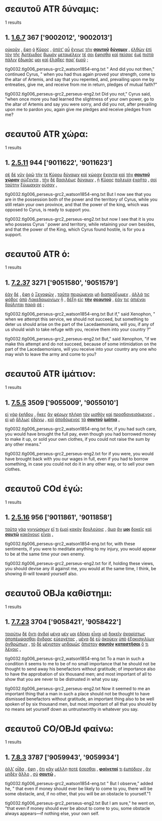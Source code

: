 # σεαυτοῦ ATR δύναμις:
1 results
## 1. [1.6.7](https://beyond-translation.perseus.org/reader/urn:cts:greekLit:tlg0032.tlg006.perseus-grc2:1.6.7?mode=syntax-trees) 367 ['9002012', '9002013']
[οὐκοῦν](https://atlas-test.fly.dev/morphology/lemmas/?lang=grc&q=οὐκοῦν "οὐκοῦν d-------- therefore, then, accordingly") [,](https://atlas-test.fly.dev/morphology/lemmas/?lang=grc&q=, ", u-------- NoDef") [ἔφη](https://atlas-test.fly.dev/morphology/lemmas/?lang=grc&q=φημί "φημί v3siia--- to say, to claim") [ὁ](https://atlas-test.fly.dev/morphology/lemmas/?lang=grc&q=ὁ "ὁ l-s---mn- the") [Κῦρος](https://atlas-test.fly.dev/morphology/lemmas/?lang=grc&q=Κῦρος "Κῦρος n-s---mn- Cyrus") [,](https://atlas-test.fly.dev/morphology/lemmas/?lang=grc&q=, ", u-------- NoDef") [ὁπότ’](https://atlas-test.fly.dev/morphology/lemmas/?lang=grc&q=ὁπότε "ὁπότε c-------- when") [αὖ](https://atlas-test.fly.dev/morphology/lemmas/?lang=grc&q=αὖ "αὖ d-------- again, anew, afresh, once more") [ἔγνως](https://atlas-test.fly.dev/morphology/lemmas/?lang=grc&q=γιγνώσκω "γιγνώσκω v2saia--- to learn to know, to perceive, mark, learn") [τὴν](https://atlas-test.fly.dev/morphology/lemmas/?lang=grc&q=ὁ "ὁ l-s---fa- the") **[σαυτοῦ](https://atlas-test.fly.dev/morphology/lemmas/?lang=grc&q=σεαυτοῦ "σεαυτοῦ p-s---mg- of thyself")** **[δύναμιν](https://atlas-test.fly.dev/morphology/lemmas/?lang=grc&q=δύναμις "δύναμις n-s---fa- power, might, strength")** [,](https://atlas-test.fly.dev/morphology/lemmas/?lang=grc&q=, ", u-------- NoDef") [ἐλθὼν](https://atlas-test.fly.dev/morphology/lemmas/?lang=grc&q=ἔρχομαι "ἔρχομαι v-sapamn- to come") [ἐπὶ](https://atlas-test.fly.dev/morphology/lemmas/?lang=grc&q=ἐπί "ἐπί r-------- on, upon with gen., dat., and acc.") [τὸν](https://atlas-test.fly.dev/morphology/lemmas/?lang=grc&q=ὁ "ὁ l-s---ma- the") [τῆς](https://atlas-test.fly.dev/morphology/lemmas/?lang=grc&q=ὁ "ὁ l-s---fg- the") [Ἀρτέμιδος](https://atlas-test.fly.dev/morphology/lemmas/?lang=grc&q=Ἄρτεμις "Ἄρτεμις n-s---fg- Artemis") [βωμὸν](https://atlas-test.fly.dev/morphology/lemmas/?lang=grc&q=βωμός "βωμός n-s---ma- any raised platform, a stand") [μεταμέλειν](https://atlas-test.fly.dev/morphology/lemmas/?lang=grc&q=μεταμέλομαι "μεταμέλομαι v--pna--- feel repentance, regret") [τέ](https://atlas-test.fly.dev/morphology/lemmas/?lang=grc&q=τε "τε b-------- and") [σοι](https://atlas-test.fly.dev/morphology/lemmas/?lang=grc&q=σύ "σύ p-s---cd- you (personal pronoun)") [ἔφησθα](https://atlas-test.fly.dev/morphology/lemmas/?lang=grc&q=φημί "φημί v2siia--- to say, to claim") [καὶ](https://atlas-test.fly.dev/morphology/lemmas/?lang=grc&q=καί "καί b-------- and, also") [πείσας](https://atlas-test.fly.dev/morphology/lemmas/?lang=grc&q=πείθω "πείθω v-sapamn- to prevail upon, win over, persuade") [ἐμὲ](https://atlas-test.fly.dev/morphology/lemmas/?lang=grc&q=ἐγώ "ἐγώ p-s---ca- I (first person pronoun)") [πιστὰ](https://atlas-test.fly.dev/morphology/lemmas/?lang=grc&q=πιστός "πιστός a-p---na- liquid (medicines)") [πάλιν](https://atlas-test.fly.dev/morphology/lemmas/?lang=grc&q=πάλιν "πάλιν d-------- back, backwards") [ἔδωκάς](https://atlas-test.fly.dev/morphology/lemmas/?lang=grc&q=δίδωμι "δίδωμι v2saia--- to give") [μοι](https://atlas-test.fly.dev/morphology/lemmas/?lang=grc&q=ἐγώ "ἐγώ p-s---cd- I (first person pronoun)") [καὶ](https://atlas-test.fly.dev/morphology/lemmas/?lang=grc&q=καί "καί b-------- and, also") [ἔλαβες](https://atlas-test.fly.dev/morphology/lemmas/?lang=grc&q=λαμβάνω "λαμβάνω v2saia--- to take, seize, receive") [παρ’](https://atlas-test.fly.dev/morphology/lemmas/?lang=grc&q=παρά "παρά r-------- from the side of, c. gen., beside, alongside of, c. dat., to the side of, motion alongside of, c. acc.") [ἐμοῦ](https://atlas-test.fly.dev/morphology/lemmas/?lang=grc&q=ἐγώ "ἐγώ p-s---cg- I (first person pronoun)") [;](https://atlas-test.fly.dev/morphology/lemmas/?lang=grc&q=; "; u-------- NoDef") 


tlg0032.tlg006_perseus-grc2_watson1854-eng.txt " And did you not then," continued Cyrus, " when you had thus again proved your strength, come to the altar of Artemis, and say that you repented, and, prevailing upon me by entreaties, give me, and receive from me in return, pledges of mutual faith?" 

tlg0032.tlg006_perseus-grc2_perseus-eng2.txt Did you not,"  Cyrus  said, "when once more you had learned the slightness of your own power, go to the altar of Artemis and say you were sorry, and did you not, after prevailing upon me to pardon you, again give me pledges and receive pledges from me? 

# σεαυτοῦ ATR χώρα:
1 results
## 1. [2.5.11](https://beyond-translation.perseus.org/reader/urn:cts:greekLit:tlg0032.tlg006.perseus-grc2:2.5.11?mode=syntax-trees) 944 ['9011622', '9011623']
[σὲ](https://atlas-test.fly.dev/morphology/lemmas/?lang=grc&q=σύ "σύ p-s---ca- you (personal pronoun)") [δὲ](https://atlas-test.fly.dev/morphology/lemmas/?lang=grc&q=δέ "δέ b-------- but") [νῦν](https://atlas-test.fly.dev/morphology/lemmas/?lang=grc&q=νῦν "νῦν d-------- now at this very time") [ὁρῶ](https://atlas-test.fly.dev/morphology/lemmas/?lang=grc&q=ὁράω "ὁράω v1spia--- to see") [τήν](https://atlas-test.fly.dev/morphology/lemmas/?lang=grc&q=ὁ "ὁ l-s---fa- the") [τε](https://atlas-test.fly.dev/morphology/lemmas/?lang=grc&q=τε "τε b-------- and") [Κύρου](https://atlas-test.fly.dev/morphology/lemmas/?lang=grc&q=Κῦρος "Κῦρος n-s---mg- Cyrus") [δύναμιν](https://atlas-test.fly.dev/morphology/lemmas/?lang=grc&q=δύναμις "δύναμις n-s---fa- power, might, strength") [καὶ](https://atlas-test.fly.dev/morphology/lemmas/?lang=grc&q=καί "καί b-------- and, also") [χώραν](https://atlas-test.fly.dev/morphology/lemmas/?lang=grc&q=χώρα "χώρα n-s---fa- land") [ἔχοντα](https://atlas-test.fly.dev/morphology/lemmas/?lang=grc&q=ἔχω "ἔχω v-sppama- have, hold; be able; (+ adv.) be; (mid.) cling to, be next to (+ gen.)") [καὶ](https://atlas-test.fly.dev/morphology/lemmas/?lang=grc&q=καί "καί b-------- and, also") [τὴν](https://atlas-test.fly.dev/morphology/lemmas/?lang=grc&q=ὁ "ὁ l-s---fa- the") **[σαυτοῦ](https://atlas-test.fly.dev/morphology/lemmas/?lang=grc&q=σεαυτοῦ "σεαυτοῦ p-s---mg- of thyself")** **[χώραν](https://atlas-test.fly.dev/morphology/lemmas/?lang=grc&q=χώρα "χώρα n-s---fa- land")** [σῴζοντα](https://atlas-test.fly.dev/morphology/lemmas/?lang=grc&q=σῴζω "σῴζω v-sppama- to save, keep") [,](https://atlas-test.fly.dev/morphology/lemmas/?lang=grc&q=, ", u-------- NoDef") [τὴν](https://atlas-test.fly.dev/morphology/lemmas/?lang=grc&q=ὁ "ὁ l-s---fa- the") [δὲ](https://atlas-test.fly.dev/morphology/lemmas/?lang=grc&q=δέ "δέ b-------- but") [βασιλέως](https://atlas-test.fly.dev/morphology/lemmas/?lang=grc&q=βασιλεύς "βασιλεύς n-s---mg- a king, chief") [δύναμιν](https://atlas-test.fly.dev/morphology/lemmas/?lang=grc&q=δύναμις "δύναμις n-s---fa- power, might, strength") [,](https://atlas-test.fly.dev/morphology/lemmas/?lang=grc&q=, ", u-------- NoDef") [ᾗ](https://atlas-test.fly.dev/morphology/lemmas/?lang=grc&q=ὅς "ὅς p-s---fd- who, that, which: relative pronoun") [Κῦρος](https://atlas-test.fly.dev/morphology/lemmas/?lang=grc&q=Κῦρος "Κῦρος n-s---mn- Cyrus") [πολεμίᾳ](https://atlas-test.fly.dev/morphology/lemmas/?lang=grc&q=πολέμιος "πολέμιος a-s---fd- hostile; enemy") [ἐχρῆτο](https://atlas-test.fly.dev/morphology/lemmas/?lang=grc&q=χράω "χράω v3siie--- to fall upon, attack, assail") [,](https://atlas-test.fly.dev/morphology/lemmas/?lang=grc&q=, ", u-------- NoDef") [σοὶ](https://atlas-test.fly.dev/morphology/lemmas/?lang=grc&q=σύ "σύ p-s---cd- you (personal pronoun)") [ταύτην](https://atlas-test.fly.dev/morphology/lemmas/?lang=grc&q=οὗτος "οὗτος a-s---fa- this; that") [ξύμμαχον](https://atlas-test.fly.dev/morphology/lemmas/?lang=grc&q=σύμμαχος "σύμμαχος a-s---fa- fighting along with, allied with, ally") [οὖσαν](https://atlas-test.fly.dev/morphology/lemmas/?lang=grc&q=εἰμί "εἰμί v-sppafa- to be") [.](https://atlas-test.fly.dev/morphology/lemmas/?lang=grc&q=. ". u-------- NoDef") 


tlg0032.tlg006_perseus-grc2_watson1854-eng.txt But I now see that you are in the possession both of the power and the territory of Cyrus, while you still retain your own province, and that the power of the king, which was opposed to Cyrus, is ready to support you. 

tlg0032.tlg006_perseus-grc2_perseus-eng2.txt but now I see that it is you who possess  Cyrus ’ power and territory, while retaining your own besides, and that the power of the King, which  Cyrus  found hostile, is for you a support. 

# σεαυτοῦ ATR ὁ:
1 results
## 1. [7.2.37](https://beyond-translation.perseus.org/reader/urn:cts:greekLit:tlg0032.tlg006.perseus-grc2:7.2.37?mode=syntax-trees) 3271 ['9051580', '9051579']
[ἐὰν](https://atlas-test.fly.dev/morphology/lemmas/?lang=grc&q=ἐάν "ἐάν c-------- if") [δέ](https://atlas-test.fly.dev/morphology/lemmas/?lang=grc&q=δέ "δέ b-------- but") [,](https://atlas-test.fly.dev/morphology/lemmas/?lang=grc&q=, ", u-------- NoDef") [ἔφη](https://atlas-test.fly.dev/morphology/lemmas/?lang=grc&q=φημί "φημί v3siia--- to say, to claim") [ὁ](https://atlas-test.fly.dev/morphology/lemmas/?lang=grc&q=ὁ "ὁ l-s---mn- the") [Ξενοφῶν](https://atlas-test.fly.dev/morphology/lemmas/?lang=grc&q=Ξενοφῶν "Ξενοφῶν n-s---mn- Xenophon") [,](https://atlas-test.fly.dev/morphology/lemmas/?lang=grc&q=, ", u-------- NoDef") [ταῦτα](https://atlas-test.fly.dev/morphology/lemmas/?lang=grc&q=οὗτος "οὗτος a-p---na- this; that") [πειρώμενοι](https://atlas-test.fly.dev/morphology/lemmas/?lang=grc&q=πειράω "πειράω v-pppemn- to attempt, endeavour, try") [μὴ](https://atlas-test.fly.dev/morphology/lemmas/?lang=grc&q=μή "μή d-------- not") [διαπράξωμεν](https://atlas-test.fly.dev/morphology/lemmas/?lang=grc&q=διαπράσσω "διαπράσσω v1pasa--- to pass over; bring about, accomplish") [,](https://atlas-test.fly.dev/morphology/lemmas/?lang=grc&q=, ", u-------- NoDef") [ἀλλά](https://atlas-test.fly.dev/morphology/lemmas/?lang=grc&q=ἀλλά "ἀλλά b-------- otherwise, but") [τις](https://atlas-test.fly.dev/morphology/lemmas/?lang=grc&q=τις "τις a-s---cn- any one, any thing, some one, some thing") [φόβος](https://atlas-test.fly.dev/morphology/lemmas/?lang=grc&q=φόβος "φόβος n-s---mn- fear, panic, flight") [ἀπὸ](https://atlas-test.fly.dev/morphology/lemmas/?lang=grc&q=ἀπό "ἀπό r-------- from, away from. c. gen.") [Λακεδαιμονίων](https://atlas-test.fly.dev/morphology/lemmas/?lang=grc&q=Λακεδαιμόνιος "Λακεδαιμόνιος a-p---mg- Spartan") [ᾖ](https://atlas-test.fly.dev/morphology/lemmas/?lang=grc&q=εἰμί "εἰμί v3spsa--- to be") [,](https://atlas-test.fly.dev/morphology/lemmas/?lang=grc&q=, ", u-------- NoDef") [δέξῃ](https://atlas-test.fly.dev/morphology/lemmas/?lang=grc&q=δέχομαι "δέχομαι v3sasa--- to take, accept, receive") [εἰς](https://atlas-test.fly.dev/morphology/lemmas/?lang=grc&q=εἰς "εἰς r-------- into, to c. acc.") **[τὴν](https://atlas-test.fly.dev/morphology/lemmas/?lang=grc&q=ὁ "ὁ l-s---fa- the")** **[σεαυτοῦ](https://atlas-test.fly.dev/morphology/lemmas/?lang=grc&q=σεαυτοῦ "σεαυτοῦ p-s---mg- of thyself")** [,](https://atlas-test.fly.dev/morphology/lemmas/?lang=grc&q=, ", u-------- NoDef") [ἐάν](https://atlas-test.fly.dev/morphology/lemmas/?lang=grc&q=ἐάν "ἐάν c-------- if") [τις](https://atlas-test.fly.dev/morphology/lemmas/?lang=grc&q=τις "τις a-s---cn- any one, any thing, some one, some thing") [ἀπιέναι](https://atlas-test.fly.dev/morphology/lemmas/?lang=grc&q=ἀπέρχομαι "ἀπέρχομαι v--pna--- to go away, depart from") [βούληται](https://atlas-test.fly.dev/morphology/lemmas/?lang=grc&q=βούλομαι "βούλομαι v3spse--- to will, wish, be willing") [παρὰ](https://atlas-test.fly.dev/morphology/lemmas/?lang=grc&q=παρά "παρά r-------- from the side of, c. gen., beside, alongside of, c. dat., to the side of, motion alongside of, c. acc.") [σέ](https://atlas-test.fly.dev/morphology/lemmas/?lang=grc&q=σύ "σύ p-s---ca- you (personal pronoun)") [;](https://atlas-test.fly.dev/morphology/lemmas/?lang=grc&q=; "; u-------- NoDef") 


tlg0032.tlg006_perseus-grc2_watson1854-eng.txt But if," said Xenophon, " when we attempt this service, we should not succeed, but something to deter us should arise on the part of the Lacedaemonians, will you, if any of us should wish to take refuge with you, receive them into your country ?" 

tlg0032.tlg006_perseus-grc2_perseus-eng2.txt But," said Xenophon, "if we make this attempt and do not succeed, because of some intimidation on the part of the Lacedaemonians, will you receive into your country any one who may wish to leave the army and come to you? 

# σεαυτοῦ ATR ἱμάτιον:
1 results
## 1. [7.5.5](https://beyond-translation.perseus.org/reader/urn:cts:greekLit:tlg0032.tlg006.perseus-grc2:7.5.5?mode=syntax-trees) 3509 ['9055009', '9055010']
[εἰ](https://atlas-test.fly.dev/morphology/lemmas/?lang=grc&q=εἰ "εἰ c-------- conj. if, whether; part. w/wishes, adv. w/imperatives") [γὰρ](https://atlas-test.fly.dev/morphology/lemmas/?lang=grc&q=γάρ "γάρ d-------- for") [ἐκήδου](https://atlas-test.fly.dev/morphology/lemmas/?lang=grc&q=κήδω "κήδω v2siie--- to trouble, distress, vex; mid. care for") [,](https://atlas-test.fly.dev/morphology/lemmas/?lang=grc&q=, ", u-------- NoDef") [ἧκες](https://atlas-test.fly.dev/morphology/lemmas/?lang=grc&q=ἥκω "ἥκω v2siia--- to have come, be present, be here") [ἂν](https://atlas-test.fly.dev/morphology/lemmas/?lang=grc&q=ἄν "ἄν d-------- modal particle") [φέρων](https://atlas-test.fly.dev/morphology/lemmas/?lang=grc&q=φέρω "φέρω v-sppamn- to bear") [πλήρη](https://atlas-test.fly.dev/morphology/lemmas/?lang=grc&q=πλήρης "πλήρης a-s---ma- filled") [τὸν](https://atlas-test.fly.dev/morphology/lemmas/?lang=grc&q=ὁ "ὁ l-s---ma- the") [μισθὸν](https://atlas-test.fly.dev/morphology/lemmas/?lang=grc&q=μισθός "μισθός n-s---ma- wages, pay, hire") [καὶ](https://atlas-test.fly.dev/morphology/lemmas/?lang=grc&q=καί "καί b-------- and, also") [προσδανεισάμενος](https://atlas-test.fly.dev/morphology/lemmas/?lang=grc&q=προσδανείζω "προσδανείζω v-sapmmn- to lend besides") [,](https://atlas-test.fly.dev/morphology/lemmas/?lang=grc&q=, ", u-------- NoDef") [εἰ](https://atlas-test.fly.dev/morphology/lemmas/?lang=grc&q=εἰ "εἰ c-------- conj. if, whether; part. w/wishes, adv. w/imperatives") [μὴ](https://atlas-test.fly.dev/morphology/lemmas/?lang=grc&q=μή "μή d-------- not") [ἄλλως](https://atlas-test.fly.dev/morphology/lemmas/?lang=grc&q=ἄλλος "ἄλλος d-------- other, another") [ἐδύνω](https://atlas-test.fly.dev/morphology/lemmas/?lang=grc&q=δύναμαι "δύναμαι v2siie--- to be able, capable, strong enough") [,](https://atlas-test.fly.dev/morphology/lemmas/?lang=grc&q=, ", u-------- NoDef") [καὶ](https://atlas-test.fly.dev/morphology/lemmas/?lang=grc&q=καί "καί b-------- and, also") [ἀποδόμενος](https://atlas-test.fly.dev/morphology/lemmas/?lang=grc&q=ἀποδίδωμι "ἀποδίδωμι v-sapmmn- to give back, give what is due; (mid.) sell") [τὰ](https://atlas-test.fly.dev/morphology/lemmas/?lang=grc&q=ὁ "ὁ l-p---na- the") **[σαυτοῦ](https://atlas-test.fly.dev/morphology/lemmas/?lang=grc&q=σεαυτοῦ "σεαυτοῦ p-s---mg- of thyself")** **[ἱμάτια](https://atlas-test.fly.dev/morphology/lemmas/?lang=grc&q=ἱμάτιον "ἱμάτιον n-p---na- an outer garment, a cloak")** [.](https://atlas-test.fly.dev/morphology/lemmas/?lang=grc&q=. ". u-------- NoDef") 


tlg0032.tlg006_perseus-grc2_watson1854-eng.txt for, if you had such care, you would have brought the full pay, even though you had borrowed money to make it up, or sold your own clothes, if you could not raise the sum by any other means." 

tlg0032.tlg006_perseus-grc2_perseus-eng2.txt for if you were, you would have brought back with you our wages in full, even if you had to borrow something, in case you could not do it in any other way, or to sell your own clothes. 

# σεαυτοῦ COd ἐγώ:
1 results
## 1. [2.5.16](https://beyond-translation.perseus.org/reader/urn:cts:greekLit:tlg0032.tlg006.perseus-grc2:2.5.16?mode=syntax-trees) 956 ['9011861', '9011858']
[ταῦτα](https://atlas-test.fly.dev/morphology/lemmas/?lang=grc&q=οὗτος "οὗτος a-p---na- this; that") [γὰρ](https://atlas-test.fly.dev/morphology/lemmas/?lang=grc&q=γάρ "γάρ d-------- for") [γιγνώσκων](https://atlas-test.fly.dev/morphology/lemmas/?lang=grc&q=γιγνώσκω "γιγνώσκω v-sppamn- to learn to know, to perceive, mark, learn") [εἴ](https://atlas-test.fly.dev/morphology/lemmas/?lang=grc&q=εἰ "εἰ c-------- conj. if, whether; part. w/wishes, adv. w/imperatives") [τι](https://atlas-test.fly.dev/morphology/lemmas/?lang=grc&q=τις "τις a-s---na- any one, any thing, some one, some thing") [ἐμοὶ](https://atlas-test.fly.dev/morphology/lemmas/?lang=grc&q=ἐγώ "ἐγώ p-s---cd- I (first person pronoun)") [κακὸν](https://atlas-test.fly.dev/morphology/lemmas/?lang=grc&q=κακός "κακός a-s---na- bad") [βουλεύοις](https://atlas-test.fly.dev/morphology/lemmas/?lang=grc&q=βουλεύω "βουλεύω v2spoa--- to take counsel, deliberate, concert measures") [,](https://atlas-test.fly.dev/morphology/lemmas/?lang=grc&q=, ", u-------- NoDef") [ἅμα](https://atlas-test.fly.dev/morphology/lemmas/?lang=grc&q=ἅμα "ἅμα d-------- at once, at the same time") [ἄν](https://atlas-test.fly.dev/morphology/lemmas/?lang=grc&q=ἄν "ἄν d-------- modal particle") **[μοι](https://atlas-test.fly.dev/morphology/lemmas/?lang=grc&q=ἐγώ "ἐγώ p-s---cd- I (first person pronoun)")** [δοκεῖς](https://atlas-test.fly.dev/morphology/lemmas/?lang=grc&q=δοκέω "δοκέω v2spia--- seem, impers. it seems best..") [καὶ](https://atlas-test.fly.dev/morphology/lemmas/?lang=grc&q=καί "καί b-------- and, also") **[σαυτῷ](https://atlas-test.fly.dev/morphology/lemmas/?lang=grc&q=σεαυτοῦ "σεαυτοῦ p-s---md- of thyself")** [κακόνους](https://atlas-test.fly.dev/morphology/lemmas/?lang=grc&q=κακόνους "κακόνους a-s---mn- NoDef") [εἶναι](https://atlas-test.fly.dev/morphology/lemmas/?lang=grc&q=εἰμί "εἰμί v--pna--- to be") [.](https://atlas-test.fly.dev/morphology/lemmas/?lang=grc&q=. ". u-------- NoDef") 


tlg0032.tlg006_perseus-grc2_watson1854-eng.txt for, with these sentiments, if you were to meditate anything to my injury, you would appear to be at the same time your own enemy. 

tlg0032.tlg006_perseus-grc2_perseus-eng2.txt for if, holding these views, you should devise any ill against me, you would at the same time, I think, be showing ill-will toward yourself also. 

# σεαυτοῦ OBJa καθίστημι:
1 results
## 1. [7.7.23](https://beyond-translation.perseus.org/reader/urn:cts:greekLit:tlg0032.tlg006.perseus-grc2:7.7.23?mode=syntax-trees) 3704 ['9058421', '9058422']
[τοιούτῳ](https://atlas-test.fly.dev/morphology/lemmas/?lang=grc&q=τοιοῦτος "τοιοῦτος a-s---md- such as this") [δὲ](https://atlas-test.fly.dev/morphology/lemmas/?lang=grc&q=δέ "δέ b-------- but") [ὄντι](https://atlas-test.fly.dev/morphology/lemmas/?lang=grc&q=εἰμί "εἰμί v-sppamd- to be") [ἀνδρὶ](https://atlas-test.fly.dev/morphology/lemmas/?lang=grc&q=ἀνήρ "ἀνήρ n-s---md- a man") [μέγα](https://atlas-test.fly.dev/morphology/lemmas/?lang=grc&q=μέγας "μέγας a-s---na- big, great") [μέν](https://atlas-test.fly.dev/morphology/lemmas/?lang=grc&q=μέν "μέν d-------- on the one hand, on the other hand") [μοι](https://atlas-test.fly.dev/morphology/lemmas/?lang=grc&q=ἐγώ "ἐγώ p-s---cd- I (first person pronoun)") [ἐδόκει](https://atlas-test.fly.dev/morphology/lemmas/?lang=grc&q=δοκέω "δοκέω v3siia--- seem, impers. it seems best..") [εἶναι](https://atlas-test.fly.dev/morphology/lemmas/?lang=grc&q=εἰμί "εἰμί v--pna--- to be") [μὴ](https://atlas-test.fly.dev/morphology/lemmas/?lang=grc&q=μή "μή d-------- not") [δοκεῖν](https://atlas-test.fly.dev/morphology/lemmas/?lang=grc&q=δοκέω "δοκέω v--pna--- seem, impers. it seems best..") [ἀχαρίστως](https://atlas-test.fly.dev/morphology/lemmas/?lang=grc&q=ἀχάριστος "ἀχάριστος d-------- ungracious, unpleasant, unpleasing") [ἀποπέμψασθαι](https://atlas-test.fly.dev/morphology/lemmas/?lang=grc&q=ἀποπέμπω "ἀποπέμπω v--anm--- to send off") [ἄνδρας](https://atlas-test.fly.dev/morphology/lemmas/?lang=grc&q=ἀνήρ "ἀνήρ n-p---ma- a man") [εὐεργέτας](https://atlas-test.fly.dev/morphology/lemmas/?lang=grc&q=εὐεργέτης "εὐεργέτης n-p---ma- a well-doer, benefactor") [,](https://atlas-test.fly.dev/morphology/lemmas/?lang=grc&q=, ", u-------- NoDef") [μέγα](https://atlas-test.fly.dev/morphology/lemmas/?lang=grc&q=μέγας "μέγας a-s---na- big, great") [δὲ](https://atlas-test.fly.dev/morphology/lemmas/?lang=grc&q=δέ "δέ b-------- but") [εὖ](https://atlas-test.fly.dev/morphology/lemmas/?lang=grc&q=εὖ "εὖ d-------- well") [ἀκούειν](https://atlas-test.fly.dev/morphology/lemmas/?lang=grc&q=ἀκούω "ἀκούω v--pna--- to hear") [ὑπὸ](https://atlas-test.fly.dev/morphology/lemmas/?lang=grc&q=ὑπό "ὑπό r-------- from under, by, c. gen. under, c. dat., towards c. acc.") [ἑξακισχιλίων](https://atlas-test.fly.dev/morphology/lemmas/?lang=grc&q=ἑξακισχίλιοι "ἑξακισχίλιοι a-p---mg- six thousand") [ἀνθρώπων](https://atlas-test.fly.dev/morphology/lemmas/?lang=grc&q=ἄνθρωπος "ἄνθρωπος n-p---mg- man, person, human") [,](https://atlas-test.fly.dev/morphology/lemmas/?lang=grc&q=, ", u-------- NoDef") [τὸ](https://atlas-test.fly.dev/morphology/lemmas/?lang=grc&q=ὁ "ὁ l-s---na- the") [δὲ](https://atlas-test.fly.dev/morphology/lemmas/?lang=grc&q=δέ "δέ b-------- but") [μέγιστον](https://atlas-test.fly.dev/morphology/lemmas/?lang=grc&q=μέγας "μέγας a-s---nas big, great") [μηδαμῶς](https://atlas-test.fly.dev/morphology/lemmas/?lang=grc&q=μηδαμῶς "μηδαμῶς d-------- not at all") [ἄπιστον](https://atlas-test.fly.dev/morphology/lemmas/?lang=grc&q=ἄπιστος "ἄπιστος a-s---na- not to be trusted") **[σαυτὸν](https://atlas-test.fly.dev/morphology/lemmas/?lang=grc&q=σεαυτοῦ "σεαυτοῦ p-s---ma- of thyself")** **[καταστῆσαι](https://atlas-test.fly.dev/morphology/lemmas/?lang=grc&q=καθίστημι "καθίστημι v--ana--- to set down, place")** [ὅ](https://atlas-test.fly.dev/morphology/lemmas/?lang=grc&q=ὅς "ὅς p-s---na- who, that, which: relative pronoun") [τι](https://atlas-test.fly.dev/morphology/lemmas/?lang=grc&q=τις "τις a-s---na- any one, any thing, some one, some thing") [λέγοις](https://atlas-test.fly.dev/morphology/lemmas/?lang=grc&q=λέγω "λέγω v2spoa--- to say, tell, speak; epic and arch.: pick, gather") [.](https://atlas-test.fly.dev/morphology/lemmas/?lang=grc&q=. ". u-------- NoDef") 


tlg0032.tlg006_perseus-grc2_watson1854-eng.txt To a man in such a condition it seems to me to be of no small importance that he should not be thought to send away his benefactors without gratitude; of importance also to have the approbation of six thousand men; and most important of all to show that you are never to be distrusted in what you say. 

tlg0032.tlg006_perseus-grc2_perseus-eng2.txt Now it seemed to me an important thing that a man in such a place should not be thought to have dismissed benefactors without gratitude, an important thing also to be well spoken of by six thousand men, but most important of all that you should by no means set yourself down as untrustworthy in whatever you say. 

# σεαυτοῦ CO/OBJd φαίνω:
1 results
## 1. [7.8.3](https://beyond-translation.perseus.org/reader/urn:cts:greekLit:tlg0032.tlg006.perseus-grc2:7.8.3?mode=syntax-trees) 3787 ['9059943', '9059934']
[ἀλλ’](https://atlas-test.fly.dev/morphology/lemmas/?lang=grc&q=ἀλλά "ἀλλά b-------- otherwise, but") [οἶδα](https://atlas-test.fly.dev/morphology/lemmas/?lang=grc&q=οἶδα "οἶδα v1sria--- to know") [,](https://atlas-test.fly.dev/morphology/lemmas/?lang=grc&q=, ", u-------- NoDef") [ἔφη](https://atlas-test.fly.dev/morphology/lemmas/?lang=grc&q=φημί "φημί v3siia--- to say, to claim") [,](https://atlas-test.fly.dev/morphology/lemmas/?lang=grc&q=, ", u-------- NoDef") [ὅτι](https://atlas-test.fly.dev/morphology/lemmas/?lang=grc&q=ὅτι "ὅτι c-------- adv. + superl., as...as possible; ὅτι μή except") [κἂν](https://atlas-test.fly.dev/morphology/lemmas/?lang=grc&q=κἄν "κἄν d-------- and if, even if, although") [μέλλῃ](https://atlas-test.fly.dev/morphology/lemmas/?lang=grc&q=μέλλω "μέλλω v3spsa--- to think of doing, intend to do, to be about to do") [ποτὲ](https://atlas-test.fly.dev/morphology/lemmas/?lang=grc&q=ποτέ "ποτέ d-------- NoDef") [ἔσεσθαι](https://atlas-test.fly.dev/morphology/lemmas/?lang=grc&q=εἰμί "εἰμί v--fnm--- to be") [,](https://atlas-test.fly.dev/morphology/lemmas/?lang=grc&q=, ", u-------- NoDef") **[φαίνεταί](https://atlas-test.fly.dev/morphology/lemmas/?lang=grc&q=φαίνω "φαίνω v3spie--- to bring to light, make to appear")** [τι](https://atlas-test.fly.dev/morphology/lemmas/?lang=grc&q=τις "τις a-s---nn- any one, any thing, some one, some thing") [ἐμπόδιον](https://atlas-test.fly.dev/morphology/lemmas/?lang=grc&q=ἐμπόδιος "ἐμπόδιος a-s---nn- at one's feet, coming in the way, meeting") [,](https://atlas-test.fly.dev/morphology/lemmas/?lang=grc&q=, ", u-------- NoDef") [ἂν](https://atlas-test.fly.dev/morphology/lemmas/?lang=grc&q=ἐάν "ἐάν c-------- if") [μηδὲν](https://atlas-test.fly.dev/morphology/lemmas/?lang=grc&q=μηδείς "μηδείς a-s---na- (and not one); not one, no-one") [ἄλλο](https://atlas-test.fly.dev/morphology/lemmas/?lang=grc&q=ἄλλος "ἄλλος a-s---na- other, another") [,](https://atlas-test.fly.dev/morphology/lemmas/?lang=grc&q=, ", u-------- NoDef") [σὺ](https://atlas-test.fly.dev/morphology/lemmas/?lang=grc&q=σύ "σύ p-s---cn- you (personal pronoun)") **[σαυτῷ](https://atlas-test.fly.dev/morphology/lemmas/?lang=grc&q=σεαυτοῦ "σεαυτοῦ p-s---md- of thyself")** [.](https://atlas-test.fly.dev/morphology/lemmas/?lang=grc&q=. ". u-------- NoDef") 


tlg0032.tlg006_perseus-grc2_watson1854-eng.txt " But I observe,” added he, " that even if money should ever  be likely to come to you, there will be some obstacle, and, if no other, that you will be an obstacle to yourself."1 

tlg0032.tlg006_perseus-grc2_perseus-eng2.txt But I am sure," he went on, "that even if money should ever be about to come to you, some obstacle always appears—if nothing else, your own self. 

